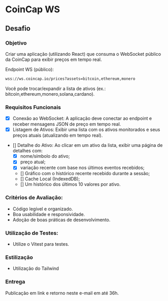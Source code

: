 # CoinCap WS

## Desafio

### Objetivo
Criar uma aplicação (utilizando React) que consuma o WebSocket público da CoinCap para exibir preços em tempo real.

Endpoint WS (público):
```bash
wss://ws.coincap.io/prices?assets=bitcoin,ethereum,monero
```

Você pode trocar/expandir a lista de ativos (ex.: bitcoin,ethereum,monero,solana,cardano).

### Requisitos Funcionais

- [x] Conexão ao WebSocket: A aplicação deve conectar ao endpoint e receber mensagens JSON de preço em tempo real.
- [x] Listagem de Ativos: Exibir uma lista com os ativos monitorados e seus preços atuais (atualizando em tempo real).
- [] Detalhe do Ativo: Ao clicar em um ativo da lista, exibir uma página de detalhes com:
    - [x] nome/símbolo do ativo;
    - [x] preço atual;
    - [x] variação recente com base nos últimos eventos recebidos;
    - [] Gráfico com o histórico recente recebido durante a sessão;
    - [] Cache Local (IndexedDB);
    - [] Um histórico dos últimos 10 valores por ativo.

### Critérios de Avaliação:
- Código legível e organizado.
- Boa usabilidade e responsividade.
- Adoção de boas práticas de desenvolvimento.

### Utilização de Testes: 
- Utilize o Vitest para testes. 

### Estilização
- Utilização do Tailwind

### Entrega
Publicação em link e retorno neste e-mail em até 36h.

